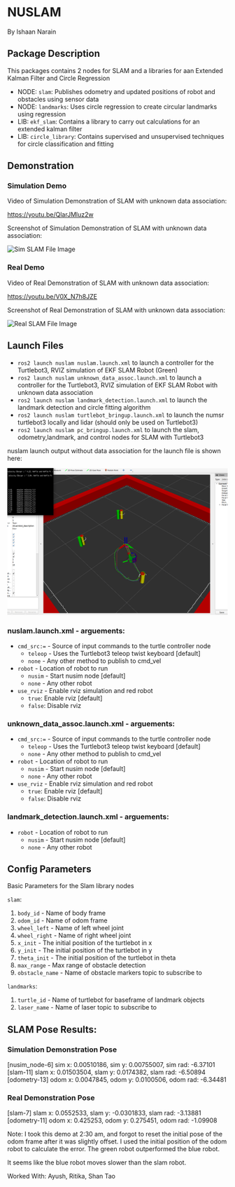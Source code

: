 # NUSLAM
By Ishaan Narain

## Package Description
This packages contains 2 nodes for SLAM and a libraries for aan Extended Kalman Filter and Circle Regression
* NODE: `slam`: Publishes odometry and updated positions of robot and obstacles using sensor data
* NODE: `landmarks`: Uses circle regression to create circular landmarks using regression
* LIB: `ekf_slam`: Contains a library to carry out calculations for an extended kalman filter
* LIB: `circle_library`: Contains supervised and unsupervised techniques for circle classification and fitting

## Demonstration
### Simulation Demo

Video of Simulation Demonstration of SLAM with unknown data association:

https://youtu.be/QlarJMluz2w

Screenshot of Simulation Demonstration of SLAM with unknown data association:

![Sim SLAM File Image](./images/slam_sim_final.png)


### Real Demo

Video of Real Demonstration of SLAM with unknown data association:

https://youtu.be/V0X_N7h8JZE

Screenshot of Real Demonstration of SLAM with unknown data association: 

![Real SLAM File Image](./images/slam_real_final.png)

## Launch Files
* `ros2 launch nuslam nuslam.launch.xml` to launch a controller for the Turtlebot3, RVIZ simulation of EKF SLAM Robot (Green)
* `ros2 launch nuslam unknown_data_assoc.launch.xml` to launch a controller for the Turtlebot3, RVIZ simulation of EKF SLAM Robot with unknown data association
* `ros2 launch nuslam landmark_detection.launch.xml` to launch the landmark detection and circle fitting algorithm
* `ros2 launch nuslam turtlebot_bringup.launch.xml` to launch the numsr turtlebot3 locally and lidar (should only be used on Turtlebot3)
* `ros2 launch nuslam pc_bringup.launch.xml` to launch the slam, odometry,landmark, and control nodes for SLAM with Turtlebot3

nuslam launch output without data association for the launch file is shown here:

![Launch File Image](images/nuslam_1.png)

### nuslam.launch.xml - arguements:
* `cmd_src:=` - Source of input commands to the turtle controller node
    * `teleop` - Uses the Turtlebot3 teleop twist keyboard [default]
    * `none` - Any other method to publish to cmd_vel
* `robot` - Location of robot to run 
    * `nusim` - Start nusim node [default]
    * `none` - Any other robot
* `use_rviz` - Enable rviz simulation and red robot
    * `true`: Enable rviz [default]
    * `false`: Disable rviz

### unknown_data_assoc.launch.xml - arguements:
* `cmd_src:=` - Source of input commands to the turtle controller node
    * `teleop` - Uses the Turtlebot3 teleop twist keyboard [default]
    * `none` - Any other method to publish to cmd_vel
* `robot` - Location of robot to run 
    * `nusim` - Start nusim node [default]
    * `none` - Any other robot
* `use_rviz` - Enable rviz simulation and red robot
    * `true`: Enable rviz [default]
    * `false`: Disable rviz

### landmark_detection.launch.xml - arguements:
* `robot` - Location of robot to run 
    * `nusim` - Start nusim node [default]
    * `none` - Any other robot

## Config Parameters
Basic Parameters for the Slam library nodes

`slam`:
1. `body_id` - Name of body frame
2. `odom_id` - Name of odom frame
3. `wheel_left` - Name of left wheel joint
4. `wheel_right` - Name of right wheel joint
5. `x_init` - The initial position of the turtlebot in x 
6. `y_init` - The initial position of the turtlebot in y 
7. `theta_init` - The initial position of the turtlebot in theta 
8. `max_range` - Max range of obstacle detection
9. `obstacle_name` - Name of obstacle markers topic to subscribe to

`landmarks`:
1. `turtle_id` - Name of turtlebot for baseframe of landmark objects
2. `laser_name` - Name of laser topic to subscribe to

## SLAM Pose Results:

### Simulation Demonstration Pose
[nusim_node-6] sim x: 0.00510186, sim y: 0.00755007, sim rad: -6.37101
[slam-11] slam x: 0.01503504, slam y: 0.0174382, slam rad: -6.50894
[odometry-13] odom x: 0.0047845, odom y: 0.0100506, odom rad: -6.34481


### Real Demonstration Pose
[slam-7] slam x: 0.0552533, slam y: -0.0301833, slam rad: -3.13881
[odometry-11] odom x: 0.425253, odom y: 0.275451, odom rad: -1.09908

Note: I took this demo at 2:30 am, and forgot to reset the initial pose of the odom frame after it was slightly offset. I used the initial position of the odom robot to calculate the error. The green robot outperformed the blue robot.

It seems like the blue robot moves slower than the slam robot.


Worked With: Ayush, Ritika, Shan Tao


